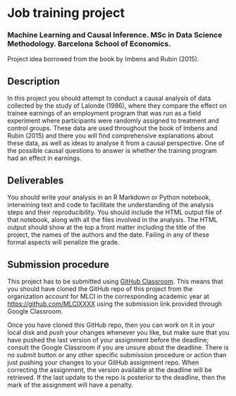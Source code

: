 # Job training project

### Machine Learning and Causal Inference. MSc in Data Science Methodology. Barcelona School of Economics.

Project idea borrowed from the book by Imbens and Rubin (2015).

## Description

In this project you should attempt to conduct a causal analysis of
data collected by the study of Lalonde (1986), where they compare
the effect on trainee earnings of an employment program that was
run as a field experiment where participants were randomly assigned
to treatment and control groups. These data are used throughout the
book of Imbens and Rubin (2015) and there you will find comprehensive
explanations about these data, as well as ideas to analyse it from a
causal perspective. One of the possible causal questions to answer is
whether the training program had an effect in earnings.

## Deliverables

You should write your analysis in an R Markdown or Python notebook, interwining
text and code to facilitate the understanding of the analysis steps and their
reproducibility. You should include the HTML output file of that notebook, along
with all the files involved in the analysis. The HTML output should show at the
top a front matter including the title of the project, the names of the authors
and the date. Failing in any of these formal aspects will penalize the grade.

## Submission procedure

This project has to be submitted using
[GitHub Classroom](https://classroom.github.com). This
means that you should have cloned the GitHub repo of this project
from the organization account for MLCI in the corresponding academic
year at https://github.com/MLCIXXXX using the submission link
provided through Google Classroom.

Once you have cloned this GitHub repo, then you can work on it in
your local disk and _push_ your changes whenever you like, but make
sure that you have pushed the last version of your assignment before
the deadline; consult the Google Classroom if you are unsure about
the deadline. There is no _submit_ button or any other specific
submission procedure or action than just pushing your changes to your
GitHub assignment repo. When correcting the assignment, the version
available at the deadline will be retrieved. If the last update to
the repo is posterior to the deadline, then the mark of the
assignment will have a penalty.
